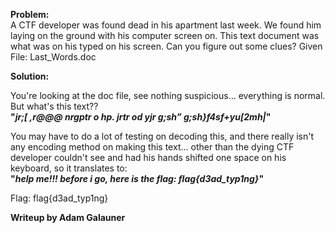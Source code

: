 <b> Problem: </b> <br>
A CTF developer was found dead in his apartment last week. We found him laying on the ground with his computer screen on. This text document was what was on his typed on his screen. Can you figure out some clues?
Given File: Last_Words.doc


<b> Solution: </b> <br>

You're looking at the doc file, see nothing suspicious... everything is normal. But what's this text?? <br>
<b>"<i>jr;[ ,r@@@ nrgptr o hp. jrtr od yjr g;sh” g;sh}f4sf+yu[2mh|</i>"</b>

You may have to do a lot of testing on decoding this, and there really isn't any encoding method on making this text... other than the dying CTF developer couldn't see and had his hands shifted one space on his keyboard, so it translates to: <br>
<b>"<i>help me!!! before i go, here is the flag: flag{d3ad_typ1ng}</i>"</b>

Flag: flag{d3ad_typ1ng}


<b> Writeup by Adam Galauner </b>
